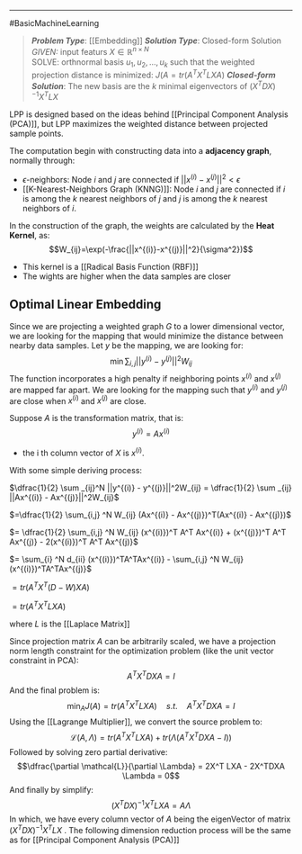 ----
#BasicMachineLearning 
> ***Problem Type***: [[Embedding]]
> ***Solution Type***:  Closed-form Solution
> *GIVEN:* input featurs $X \in \mathbb{R}^{n \times N}$  
> SOLVE: orthnormal basis $u_1,u_2,...,u_k$ such that the weighted projection distance is minimized:
> $J(A = tr(A^TX^TLXA)$ 
> ***Closed-form Solution***: The new basis are the $k$ minimal eigenvectors of $(X^TDX)^{-1}X^TLX$  

LPP is designed based on the ideas behind [[Principal Component Analysis (PCA)]], but  LPP maximizes the weighted distance between projected sample points.

The computation begin with constructing data into a **adjacency graph**, normally through:

- $\epsilon$-neighbors: Node $i$ and $j$ are connected if $||x^{(i)} - x^{(j)}||^2 < \epsilon$ 
- [[K-Nearest-Neighbors Graph (KNNG)]]: Node $i$ and $j$ are connected if $i$ is among the $k$ nearest neighbors of $j$ and $j$ is among the $k$ nearest neighbors of $i$.

In the construction of the graph, the weights are calculated by the **Heat Kernel**, as:
$$W_{ij}=\exp(-\frac{||x^{(i)}-x^{(j)}||^2}{\sigma^2})$$
- This kernel is a [[Radical Basis Function (RBF)]]
- The wights are higher when the data samples are closer

## Optimal Linear Embedding

Since we are projecting a weighted graph $G$ to a lower dimensional vector, we are looking for the mapping that would minimize the distance between nearby data samples. Let $y$ be the mapping, we are looking for:
$$\min \sum _{i,j} ||y^{(i)}-y^{(j)}||^2 W_{ij}$$
The function incorporates a high penalty if neighboring points $x^{(i)}$ and $x^{(j)}$ are mapped far apart. We are looking for the mapping such that $y^{(i)}$ and $y^{(j)}$ are close when $x^{(i)}$ and $x^{(j)}$ are close. 

Suppose $A$ is the transformation matrix, that is:
$$y^{(i)} = Ax^{(i)}$$
- the i th column vector of $X$ is $x^{(i)}$.

With some simple deriving process:

$\dfrac{1}{2} \sum _{ij}^N ||y^{(i)} - y^{(j)}||^2W_{ij} = \dfrac{1}{2} \sum _{ij} ||Ax^{(i)} - Ax^{(j)}||^2W_{ij}$ 

$=\dfrac{1}{2} \sum_{i,j} ^N W_{ij} (Ax^{(i)} - Ax^{(j)})^T(Ax^{(i)} - Ax^{(j)})$

$= \dfrac{1}{2} \sum_{i,j} ^N W_{ij} (x^{(i)})^T A^T Ax^{(i)} + (x^{(j)})^T A^T Ax^{(j)} - 2(x^{(i)})^T A^T Ax^{(j)}$

$= \sum_{i} ^N d_{ii} (x^{(i)})^TA^TAx^{(i)} - \sum_{i,j} ^N W_{ij} (x^{(i)})^TA^TAx^{(j)}$

$= tr(A^TX^T(D-W)XA)$

$= tr(A^TX^TLXA)$

where $L$ is the [[Laplace Matrix]]

Since projection matrix $A$ can be arbitrarily scaled, we have a projection norm length constraint for the optimization problem (like the unit vector constraint in PCA):
$$A^TX^TDXA = I$$
And the final problem is:
$$ \min_AJ(A) = tr(A^TX^TLXA) \quad s.t. \quad A^TX^TDXA = I$$
Using the [[Lagrange Multiplier]], we convert the source problem to:
$$\mathcal{L}(A, \Lambda) = tr(A^TX^TLXA) + tr(\Lambda(A^TX^TDXA-I))$$
Followed by solving zero partial derivative:
$$\dfrac{\partial \mathcal{L}}{\partial \Lambda} = 2X^T LXA - 2X^TDXA \Lambda = 0$$
And finally by simplify:
$$(X^TDX)^{-1} X^TLXA = A \Lambda$$
In which, we have every column vector of $A$ being the eigenVector of matrix $(X^TDX)^{-1} X^TLX$ . The following dimension reduction process will be the same as for [[Principal Component Analysis (PCA)]]
